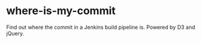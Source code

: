 # where-is-my-commit

Find out where the commit in a Jenkins build pipeline is. Powered by D3 and jQuery.
